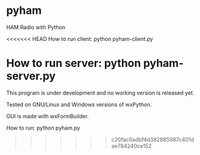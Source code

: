 # pyham
HAM Radio with Python

<<<<<<< HEAD
How to run client:
python pyham-client.py

How to run server:
python pyham-server.py
=======
This program is under development and no working version is released yet.

Tested on GNU/Linux and Windows versions of wxPython.

GUI is made with wxFormBuilder.

How to run:
python pyham.py
>>>>>>> c20fac0adbf4d382885987c401dae784240ce152
